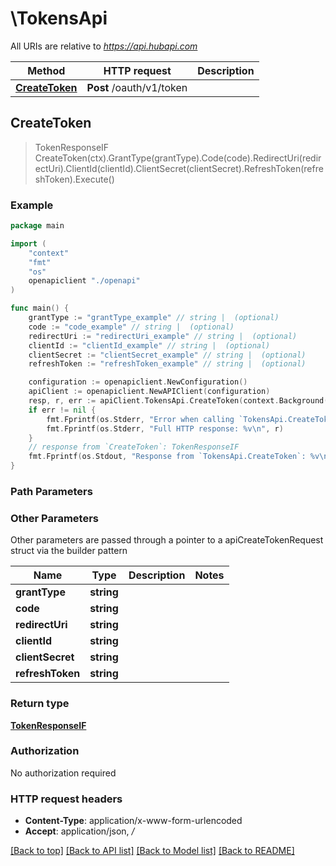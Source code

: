 # \TokensApi

All URIs are relative to *https://api.hubapi.com*

Method | HTTP request | Description
------------- | ------------- | -------------
[**CreateToken**](TokensApi.md#CreateToken) | **Post** /oauth/v1/token | 



## CreateToken

> TokenResponseIF CreateToken(ctx).GrantType(grantType).Code(code).RedirectUri(redirectUri).ClientId(clientId).ClientSecret(clientSecret).RefreshToken(refreshToken).Execute()



### Example

```go
package main

import (
    "context"
    "fmt"
    "os"
    openapiclient "./openapi"
)

func main() {
    grantType := "grantType_example" // string |  (optional)
    code := "code_example" // string |  (optional)
    redirectUri := "redirectUri_example" // string |  (optional)
    clientId := "clientId_example" // string |  (optional)
    clientSecret := "clientSecret_example" // string |  (optional)
    refreshToken := "refreshToken_example" // string |  (optional)

    configuration := openapiclient.NewConfiguration()
    apiClient := openapiclient.NewAPIClient(configuration)
    resp, r, err := apiClient.TokensApi.CreateToken(context.Background()).GrantType(grantType).Code(code).RedirectUri(redirectUri).ClientId(clientId).ClientSecret(clientSecret).RefreshToken(refreshToken).Execute()
    if err != nil {
        fmt.Fprintf(os.Stderr, "Error when calling `TokensApi.CreateToken``: %v\n", err)
        fmt.Fprintf(os.Stderr, "Full HTTP response: %v\n", r)
    }
    // response from `CreateToken`: TokenResponseIF
    fmt.Fprintf(os.Stdout, "Response from `TokensApi.CreateToken`: %v\n", resp)
}
```

### Path Parameters



### Other Parameters

Other parameters are passed through a pointer to a apiCreateTokenRequest struct via the builder pattern


Name | Type | Description  | Notes
------------- | ------------- | ------------- | -------------
 **grantType** | **string** |  | 
 **code** | **string** |  | 
 **redirectUri** | **string** |  | 
 **clientId** | **string** |  | 
 **clientSecret** | **string** |  | 
 **refreshToken** | **string** |  | 

### Return type

[**TokenResponseIF**](TokenResponseIF.md)

### Authorization

No authorization required

### HTTP request headers

- **Content-Type**: application/x-www-form-urlencoded
- **Accept**: application/json, */*

[[Back to top]](#) [[Back to API list]](../README.md#documentation-for-api-endpoints)
[[Back to Model list]](../README.md#documentation-for-models)
[[Back to README]](../README.md)


